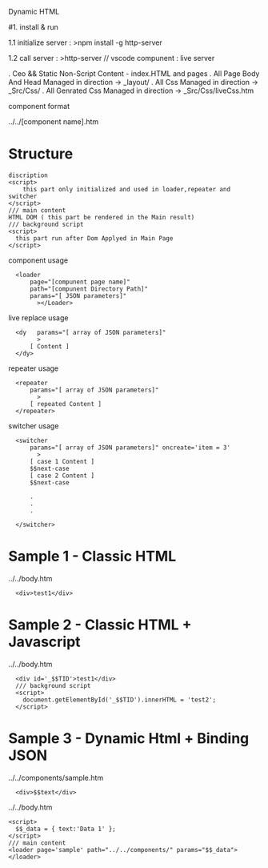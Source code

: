 
Dynamic HTML

#1. install & run

  1.1 initialize server :   >npm install -g http-server

  1.2 call server :   >http-server
  //
  vscode compunent : live server 

. Ceo && Static Non-Script Content - index.HTML and pages 
. All Page Body And Head Managed in direction -> _layout/
. All Css Managed in direction -> _Src/Css/
. All Genrated Css Managed in direction -> _Src/Css/liveCss.htm


component format 

../../[component name].htm

# Structure  
    discription 
    <script>
        this part only initialized and used in loader,repeater and switcher   
    </script> 
    /// main content
    HTML DOM ( this part be rendered in the Main result)
    /// background script
    <script>
      this part run after Dom Applyed in Main Page
    </script> 
 

component usage
 
      <loader
          page="[compunent page name]"
          path="[compunent Directory Path]" 
          params="[ JSON parameters]"
            ></Loader> 
  

live replace usage
 
      <dy   params="[ array of JSON parameters]"
            >
          [ Content ]      
      </dy> 
 

repeater usage
 
      <repeater 
          params="[ array of JSON parameters]"
            >
          [ repeated Content ]      
      </repeater> 
 

switcher usage
 
      <switcher 
          params="[ array of JSON parameters]" oncreate='item = 3'
            >
          [ case 1 Content ]      
          $$next-case
          [ case 2 Content ]      
          $$next-case
          
          .
          .
          .

      </switcher> 
  

# Sample 1 - Classic HTML

../../body.htm
 
      <div>test1</div>
 

# Sample 2 - Classic HTML + Javascript

../../body.htm
 
      <div id='_$$TID'>test1</div>
      /// background script
      <script>
        document.getElementById('_$$TID').innerHTML = 'test2';
      </script> 
 

# Sample 3 - Dynamic Html + Binding JSON 

../../components/sample.htm
  
      <div>$$text</div>
 

../../body.htm
  
    <script>
      $$_data = { text:'Data 1' };
    </script> 
    /// main content
    <loader page='sample' path="../../components/" params="$$_data">
    </loader>
 




